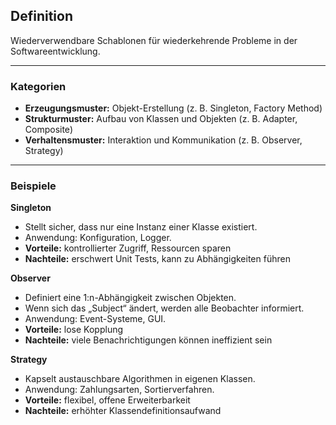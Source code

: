 ## Definition

Wiederverwendbare Schablonen für wiederkehrende Probleme in der Softwareentwicklung.

---

### Kategorien
- **Erzeugungsmuster:** Objekt-Erstellung (z. B. Singleton, Factory Method)  
- **Strukturmuster:** Aufbau von Klassen und Objekten (z. B. Adapter, Composite)  
- **Verhaltensmuster:** Interaktion und Kommunikation (z. B. Observer, Strategy)  

---

### Beispiele

**Singleton**  
- Stellt sicher, dass nur eine Instanz einer Klasse existiert.  
- Anwendung: Konfiguration, Logger.  
- **Vorteile:** kontrollierter Zugriff, Ressourcen sparen  
- **Nachteile:** erschwert Unit Tests, kann zu Abhängigkeiten führen  

**Observer**  
- Definiert eine 1:n-Abhängigkeit zwischen Objekten.  
- Wenn sich das „Subject“ ändert, werden alle Beobachter informiert.  
- Anwendung: Event-Systeme, GUI.  
- **Vorteile:** lose Kopplung  
- **Nachteile:** viele Benachrichtigungen können ineffizient sein  

**Strategy**  
- Kapselt austauschbare Algorithmen in eigenen Klassen.  
- Anwendung: Zahlungsarten, Sortierverfahren.  
- **Vorteile:** flexibel, offene Erweiterbarkeit  
- **Nachteile:** erhöhter Klassendefinitionsaufwand  